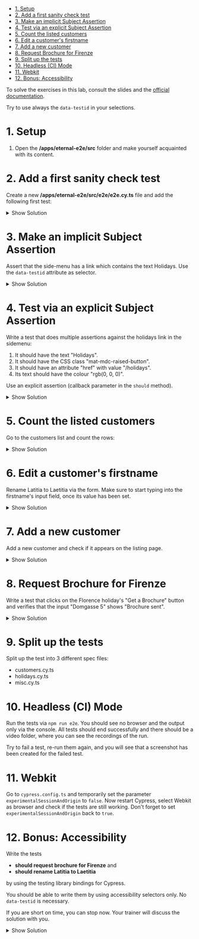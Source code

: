 - [1. Setup](#1-setup)
- [2. Add a first sanity check test](#2-add-a-first-sanity-check-test)
- [3. Make an implicit Subject Assertion](#3-make-an-implicit-subject-assertion)
- [4. Test via an explicit Subject Assertion](#4-test-via-an-explicit-subject-assertion)
- [5. Count the listed customers](#5-count-the-listed-customers)
- [6. Edit a customer's firstname](#6-edit-a-customers-firstname)
- [7. Add a new customer](#7-add-a-new-customer)
- [8. Request Brochure for Firenze](#8-request-brochure-for-firenze)
- [9. Split up the tests](#9-split-up-the-tests)
- [10. Headless (CI) Mode](#10-headless-ci-mode)
- [11. Webkit](#11-webkit)
- [12. Bonus: Accessibility](#12-bonus-accessibility)

To solve the exercises in this lab, consult the slides and the [official documentation](https://docs.cypress.io/guides/end-to-end-testing/writing-your-first-end-to-end-test).

Try to use always the `data-testid` in your selections.

# 1. Setup

1. Open the **/apps/eternal-e2e/src** folder and make yourself acquainted with its content.

# 2. Add a first sanity check test

Create a new **/apps/eternal-e2e/src/e2e/e2e.cy.ts** file and add the following first test:

<details>
<summary>Show Solution</summary>
<p>

```typescript
describe('init', () => {
  beforeEach(() => {
    cy.visit('');
  });

  it('should do a sanity check', () => {});
});
```

</p>
</details>

# 3. Make an implicit Subject Assertion

Assert that the side-menu has a link which contains the text Holidays. Use the `data-testid` attribute as selector.

<details>
<summary>Show Solution</summary>
<p>

**./e2e.cy.ts**

```typescript
it('should do an implicit subject assertion', () => {
  cy.get('[data-testid=btn-holidays]').should('have.text', 'Holidays');
});
```

</p>
</details>

# 4. Test via an explicit Subject Assertion

Write a test that does multiple assertions against the holidays link in the sidemenu:

1. It should have the text "Holidays".
2. It should have the CSS class "mat-mdc-raised-button".
3. It should have an attribute "href" with value "/holidays".
4. Its text should have the colour "rgb(0, 0, 0)".

Use an explicit assertion (callback parameter in the `should` method).

<details>
<summary>Show Solution</summary>
<p>

**./e2e.cy.ts**

```typescript
it('should do an explicit subject assertion', () => {
  cy.get('[data-testid=btn-holidays]').should(($button) => {
    expect($button).to.have.text('Holidays');
    expect($button).to.have.class('mat-mdc-raised-button');
    expect($button).to.have.attr('href', '/holidays');
    expect($button).to.have.css('color', 'rgb(0, 0, 0)');
  });
});
```

</p>
</details>

# 5. Count the listed customers

Go to the customers list and count the rows:

<details>
<summary>Show Solution</summary>
<p>

**./e2e.cy.ts**

```typescript
it('should count the entries', () => {
  cy.get('[data-testid=btn-customers]').click();
  cy.get('[data-testid=row-customer]').should('have.length', 10);
});
```

</p>
</details>

# 6. Edit a customer's firstname

Rename Latitia to Laetitia via the form. Make sure to start typing into the firstname's input field, once its value has been set.

<details>
<summary>Show Solution</summary>
<p>

**./e2e.cy.ts**

```typescript
it('should rename Latitia to Laetitia', () => {
  cy.get('[data-testid=btn-customers]').click();
  cy.contains('[data-testid=row-customer]', 'Latitia').find('[data-testid=btn-edit]').click();
  cy.get('[data-testid=inp-firstname]').should('have.value', 'Latitia').clear().type('Laetitia');
  cy.get('[data-testid=btn-submit]').click();

  cy.get('[data-testid=row-customer]').should('contain.text', 'Laetitia Bellitissa');
});
```

</p>
</details>

# 7. Add a new customer

Add a new customer and check if it appears on the listing page.

<details>
<summary>Show Solution</summary>
<p>

**./e2e.cy.ts**

```typescript
it('should add a new customer', () => {
  cy.get('[data-testid=btn-customers]').click();
  cy.get('[data-testid=btn-customers-add]').click();
  cy.get('[data-testid=inp-firstname]').type('Tom');
  cy.get('[data-testid=inp-name]').type('Lincoln');
  cy.get('[data-testid=sel-country]').click();
  cy.get('[data-testid=opt-country]').contains('USA').click();
  cy.get('[data-testid=inp-birthdate]').type('12.10.1995');
  cy.get('[data-testid=btn-submit]').click();
  cy.get('[data-testid=btn-customers-next]').click();

  cy.get('[data-testid=row-customer]').should('contain.text', 'Tom Lincoln');
});
```

</p>
</details>

# 8. Request Brochure for Firenze

Write a test that clicks on the Florence holiday's "Get a Brochure" button and verifies that the input "Domgasse 5" shows "Brochure sent".

<details>
<summary>Show Solution</summary>
<p>

**./e2e.cy.ts**

```typescript
it('should request brochure for Firenze', () => {
  cy.get('[data-testid=btn-holidays]').click();
  cy.contains('[data-testid=holiday-card]', 'Firenze').find('[data-testid=btn-brochure]').click();
  cy.get('[data-testid=ri-address]').type('Domgasse 5');
  cy.get('[data-testid=ri-search]').click();
  cy.get('[data-testid=ri-message]').should('contain.text', 'Brochure sent');
});
```

</p>
</details>

# 9. Split up the tests

Split up the test into 3 different spec files:

- customers.cy.ts
- holidays.cy.ts
- misc.cy.ts

# 10. Headless (CI) Mode

Run the tests via `npm run e2e`. You should see no browser and the output only via the console. All tests should end successfully and there should be a video folder, where you can see the recordings of the run.

Try to fail a test, re-run them again, and you will see that a screenshot has been created for the failed test.

# 11. Webkit

Go to `cypress.config.ts` and temporarily set the parameter `experimentalSessionAndOrigin` to `false`. Now restart Cypress, select Webkit as browser and check if the tests are still working.
Don't forget to set `experimentalSessionAndOrigin` back to `true`.

# 12. Bonus: Accessibility

Write the tests

- **should request brochure for Firenze** and
- **should rename Latitia to Laetitia**

by using the testing library bindings for Cypress.

You should be able to write them by using accessibility selectors only. No `data-testid` is necessary.

If you are short on time, you can stop now. Your trainer will discuss the solution with you.

<details>
<summary>Show Solution</summary>
<p>

**./testing-library.cy.ts**

```typescript
describe('E2E via Testing Library', () => {
  beforeEach('', () => {
    cy.visit('?use-testid=0');
  });

  it('should request brochure for Firenze', () => {
    cy.findByRole('link', { name: 'Holidays' }).click();

    cy.findByLabelText(/Firenze/i)
      .findByRole('link', { name: 'Get a Brochure' })
      .click();
    cy.findByLabelText('Address').type('Domgasse 5');
    cy.findByRole('button', { name: 'Send' }).click();
    cy.findByRole('status', 'Brochure sent');
  });

  it('should rename Latitia to Laetitia', () => {
    cy.findByRole('link', { name: 'Customers' }).click();
    cy.findByLabelText(/Latitia/)
      .findByRole('link', { name: 'Edit Customer' })
      .click();
    cy.findByLabelText('Firstname').should('have.value', 'Latitia').clear().type('Laetitia');
    cy.findByRole('button', { name: 'Save' }).click();

    cy.findAllByRole('link', { name: 'Edit Customer' }).should('have.length', 10);
    cy.findByLabelText(/Latitia/).should('not.exist');
  });
});
```

</p>
</details>
